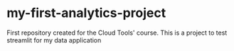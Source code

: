 # my-first-analytics-project
First repository created for the Cloud Tools' course. 
This is a project to test streamlit for my data application
